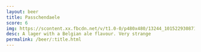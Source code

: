```yaml
---
layout: beer
title: Passchendaele
score: 6
img: https://scontent.xx.fbcdn.net/v/t1.0-0/p480x480/13244_10152293087118745_389678283_n.jpg?oh=15cf0ec146f2e93a55b76e838265813d&oe=58816010
desc: A lager with a Belgian ale flavour. Very strange
permalink: /beer/:title.html
---
```

